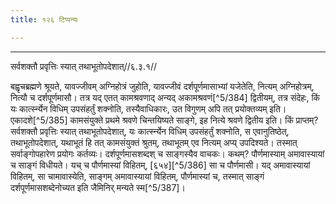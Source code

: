 ```yaml
---
title: १२६ टिप्पन्यः

---
```


[^5/375]: Tait.S. 2.5.6.1

[^5/376]: E2 hat yajñena devebhyaḥ nach ṛṣibhyaḥ

[^5/377]: Tait.S. 6.3.10.5

[^5/378]: E2: 5,241; E6: 2,139

[^5/379]: E2: hy

[^5/380]: E2: etad vacanaṃ

[^5/381]: E2: yajamāno

[^5/382]: E2: vaiśyaś ceti

[^5/383]: E2: 5,242; E6: 2,140

____________________________________________


सर्वशक्तौ प्रवृत्तिः स्यात् तथाभूतोपदेशात्//६.३.१//

बह्वृचब्रह्मणे श्रूयते, यावज्जीवम् अग्निहोत्रं जुहोति, यावज्जीवं दर्शपूर्णमासाभ्यां यजेतेति, नित्यम् अग्निहोत्रम्, नित्यौ च दर्शपूर्णमासौ। तत्र यद् एतत् कामश्रवणाद् अन्यद् अकामश्रवणं[^5/384] द्वितीयम्, तत्र संदेहः, किं यः कार्त्स्न्येन विधिम् उपसंहर्तुं शक्नोति, तस्यैवाधिकारः, उत विगुणम् अपि तत् प्रयोक्तव्यम् इति। एकादशे[^5/385] कामसंयुक्ते प्रथमे श्रवणे चिन्तयिष्यते साङ्गे, इह नित्ये श्रवणे द्वितीय इति।
किं प्राप्तम्? सर्वशक्तौ प्रवृत्तिः स्यात् तथाभूतोपदेशात्, यः कार्त्स्न्येन विधिम् उपसंहर्तुं शक्नोति, स एवानुतिष्ठेत्, तथाभूतोपदेशात्, यथाभूतं हि तत् कामसंयुक्तं श्रुतम्, तथाभूतम् एव नित्यम् अप्य् उपदिश्यते। तस्मात् सर्वाङ्गोपहारेण प्रयोगः कर्तव्यः। दर्शपूर्णमासशब्दश् च साङ्गस्यैव वाचकः। कथम्? पौर्णमास्याम् अमावास्यायां च साङ्गं विधीयते। यच् च पौर्णमास्यां विहितम्, [६५४][^5/386] सा च पौर्णमासी। यद् अमावास्यायां विहितम्, सा चामावास्येति, साङ्गम् अमावास्यायां विहितम्, पौर्णमास्यां च, तस्मात् साङ्गं दर्शपूर्णमासशब्देनोच्यत इति जैमिनिर् मन्यते स्म[^5/387]।

